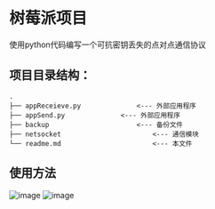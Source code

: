 # 树莓派项目

使用python代码编写一个可抗密钥丢失的点对点通信协议


## 项目目录结构：
```
.
├── appReceieve.py				<--- 外部应用程序
├── appSend.py				<--- 外部应用程序
├── backup						<--- 备份文件
├── netsocket						<--- 通信模块
└── readme.md						<--- 本文件
```

## 使用方法
![image](http://momomoxiaoxi.com/img/rpi/1.png)
![image](http://momomoxiaoxi.com/img/rpi/2.png)